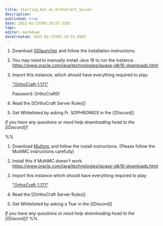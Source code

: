 ```yaml
---
title: Starting_Out_on_OrthoCraft_Server
description: 
published: true
date: 2022-02-23T05:19:57.510Z
tags: 
editor: markdown
dateCreated: 2022-02-23T05:19:55.694Z
---
```


1. Download [GDlauncher](https://gdevs.io/) and follow the installation instructions.

2. You may need to manually install Java 16 to run the instance. <https://www.oracle.com/java/technologies/javase-jdk16-downloads.html>

3. Import this instance, which should have everything required to play:

    ["OrthoCraft-1.17.1"](https://nextcloud05.webo.cloud/s/C9cQB4N5PAENbxX)
	
	Password: OrthoCraft0!

4. Read the [[OrthoCraft Server Rules]]

5. Get Whitelisted by asking Fr. SOPHRONIOS in the [[Discord]]

_If you have any questions or need help downloading head to the [[Discord]]_!

%%
1. Download [Multimc](https://multimc.org/) and follow the install instructions. (Please follow the MultiMC instructions carefully)

2. Install this if MultiMC doesn't work. <https://www.oracle.com/java/technologies/javase-jdk16-downloads.html>

3. Import this instance which should have everything required to play:

    ["OrthoCraft-1.17.1"](https://1drv.ms/u/s!AjXDDFgGVagYhfhj5puRezCZ_9G6GQ?e=llaZWG)

4. Read the [[OrthoCraft Server Rules]]

5. Get Whitelisted by asking a Tsar in the [[Discord]]

_If you have any questions or need help downloading head to the [[Discord]]_!
 %%